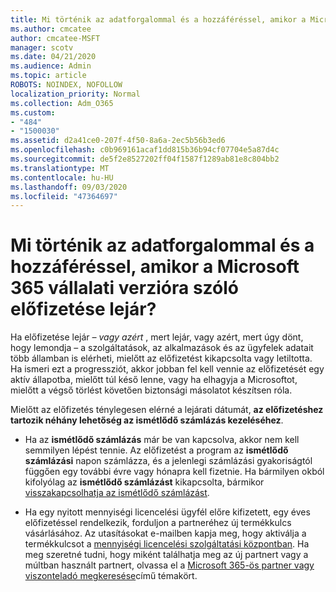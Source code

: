 ```yaml
---
title: Mi történik az adatforgalommal és a hozzáféréssel, amikor a Microsoft 365 vállalati verzióra szóló előfizetése lejár?
ms.author: cmcatee
author: cmcatee-MSFT
manager: scotv
ms.date: 04/21/2020
ms.audience: Admin
ms.topic: article
ROBOTS: NOINDEX, NOFOLLOW
localization_priority: Normal
ms.collection: Adm_O365
ms.custom:
- "484"
- "1500030"
ms.assetid: d2a41ce0-207f-4f50-8a6a-2ec5b56b3ed6
ms.openlocfilehash: c0b969161acaf1dd815b36b94cf07704e5a87d4c
ms.sourcegitcommit: de5f2e8527202ff04f1587f1289ab81e8c804bb2
ms.translationtype: MT
ms.contentlocale: hu-HU
ms.lasthandoff: 09/03/2020
ms.locfileid: "47364697"
---
```

# <a name="what-happens-to-my-data-and-access-when-my-microsoft-365-for-business-subscription-ends"></a>Mi történik az adatforgalommal és a hozzáféréssel, amikor a Microsoft 365 vállalati verzióra szóló előfizetése lejár?

Ha előfizetése lejár  *– vagy azért*  , mert lejár, vagy azért, mert úgy dönt, hogy lemondja – a szolgáltatások, az alkalmazások és az ügyfelek adatait több államban is elérheti, mielőtt az előfizetést kikapcsolta vagy letiltotta. Ha ismeri ezt a progressziót, akkor jobban fel kell vennie az előfizetését egy aktív állapotba, mielőtt túl késő lenne, vagy ha elhagyja a Microsoftot, mielőtt a végső törlést követően biztonsági másolatot készítsen róla.
  
Mielőtt az előfizetés ténylegesen elérné a lejárati dátumát, **az előfizetéshez tartozik néhány lehetőség az ismétlődő számlázás kezeléséhez**.
  
- Ha az **ismétlődő számlázás** már be van kapcsolva, akkor nem kell semmilyen lépést tennie. Az előfizetést a program az **ismétlődő számlázási** napon számlázza, és a jelenlegi számlázási gyakoriságtól függően egy további évre vagy hónapra kell fizetnie. Ha bármilyen okból kifolyólag az **ismétlődő számlázást** kikapcsolta, bármikor [visszakapcsolhatja az ismétlődő számlázást](https://docs.microsoft.com/microsoft-365/commerce/subscriptions/renew-your-subscription#turn-recurring-billing-off-or-on).

- Ha egy nyitott mennyiségi licencelési ügyfél előre kifizetett, egy éves előfizetéssel rendelkezik, forduljon a partneréhez új termékkulcs vásárlásához. Az utasításokat e-mailben kapja meg, hogy aktiválja a termékkulcsot a [mennyiségi licencelési szolgáltatási központban](https://go.microsoft.com/fwlink/p/?LinkID=282016). Ha meg szeretné tudni, hogy miként találhatja meg az új partnert vagy a múltban használt partnert, olvassa el a [Microsoft 365-ös partner vagy viszonteladó megkeresése](https://docs.microsoft.com/microsoft-365/admin/manage/find-your-partner-or-reseller)című témakört.